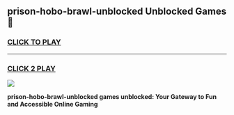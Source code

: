 
## prison-hobo-brawl-unblocked Unblocked Games👋
<h3>
<a href="https://news.freeplayer.one?title=prison-hobo-brawl-unblocked&ref=16F">CLICK TO PLAY</a></h3>
<hr>

<h3>
<a href="https://news.freeplayer.one?title=prison-hobo-brawl-unblocked&ref=16F">CLICK 2 PLAY</a>
  
</h3>

<a href="https://news.freeplayer.one?title=prison-hobo-brawl-unblocked&ref=16F/"><img src="https://clearcache.store/games.png"></a>


**prison-hobo-brawl-unblocked games unblocked: Your Gateway to Fun and Accessible Online Gaming**
